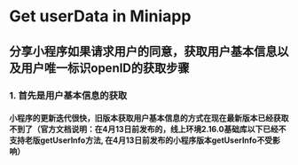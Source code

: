 # Get userData in Miniapp

## 分享小程序如果请求用户的同意，获取用户基本信息以及用户唯一标识openID的获取步骤

### 1. 首先是用户基本信息的获取

#### 小程序的更新迭代很快，旧版本获取用户基本信息的方式在现在最新版本已经获取不到了（官方文档说明：在4月13日前发布的，线上环境2.16.0基础库以下已经不支持老版getUserInfo方法, 在4月13日前发布的小程序版本getUserInfo不受影响）

